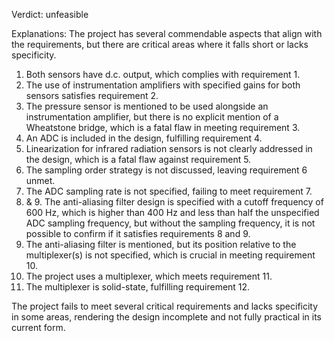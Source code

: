Verdict: unfeasible

Explanations: 
The project has several commendable aspects that align with the requirements, but there are critical areas where it falls short or lacks specificity.

1. Both sensors have d.c. output, which complies with requirement 1.
2. The use of instrumentation amplifiers with specified gains for both sensors satisfies requirement 2.
3. The pressure sensor is mentioned to be used alongside an instrumentation amplifier, but there is no explicit mention of a Wheatstone bridge, which is a fatal flaw in meeting requirement 3.
4. An ADC is included in the design, fulfilling requirement 4.
5. Linearization for infrared radiation sensors is not clearly addressed in the design, which is a fatal flaw against requirement 5.
6. The sampling order strategy is not discussed, leaving requirement 6 unmet.
7. The ADC sampling rate is not specified, failing to meet requirement 7.
8. & 9. The anti-aliasing filter design is specified with a cutoff frequency of 600 Hz, which is higher than 400 Hz and less than half the unspecified ADC sampling frequency, but without the sampling frequency, it is not possible to confirm if it satisfies requirements 8 and 9.
10. The anti-aliasing filter is mentioned, but its position relative to the multiplexer(s) is not specified, which is crucial in meeting requirement 10.
11. The project uses a multiplexer, which meets requirement 11.
12. The multiplexer is solid-state, fulfilling requirement 12.

The project fails to meet several critical requirements and lacks specificity in some areas, rendering the design incomplete and not fully practical in its current form.